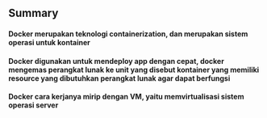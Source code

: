 ## Summary

#### Docker merupakan teknologi containerization, dan merupakan sistem operasi untuk kontainer

#### Docker digunakan untuk mendeploy app dengan cepat, docker mengemas perangkat lunak ke unit yang disebut kontainer yang memiliki resource yang dibutuhkan perangkat lunak agar dapat berfungsi

#### Docker cara kerjanya mirip dengan VM, yaitu memvirtualisasi sistem operasi server

